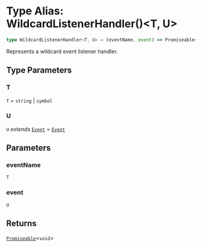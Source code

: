 # Type Alias: WildcardListenerHandler()\<T, U\>

```ts
type WildcardListenerHandler<T, U> = (eventName, event) => Promiseable<void>;
```

Represents a wildcard event listener handler.

## Type Parameters

### T

`T` = `string` \| `symbol`

### U

`U` *extends* [`Event`](../../events/Event/classes/Event.md) = [`Event`](../../events/Event/classes/Event.md)

## Parameters

### eventName

`T`

### event

`U`

## Returns

[`Promiseable`](Promiseable.md)\<`void`\>
